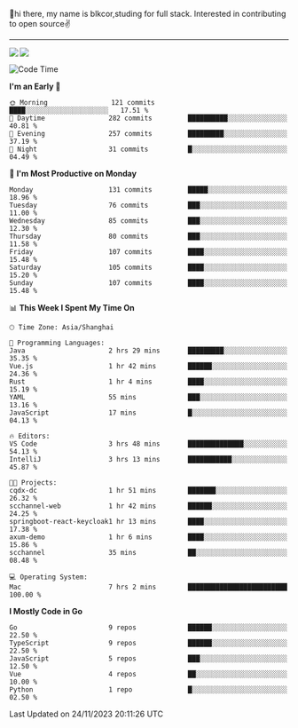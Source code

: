 👋hi there, my name is blkcor,studing for full stack.
Interested in contributing to open source✌️

<hr/>

![](https://github-readme-stats.vercel.app/api?username=blkcor)
<a href="https://github.com/blkcor/github-readme-stats">
    <img align="left" src="https://github-readme-stats.vercel.app/api/top-langs/?username=blkcor&hide=jupyter%20notebook,shaderlab,tex,c%23&langs_count=9" />
</a>


<!--START_SECTION:waka-->
![Code Time](http://img.shields.io/badge/Code%20Time-758%20hrs%2054%20mins-blue)

**I'm an Early 🐤** 

```text
🌞 Morning                121 commits         ████░░░░░░░░░░░░░░░░░░░░░   17.51 % 
🌆 Daytime                282 commits         ██████████░░░░░░░░░░░░░░░   40.81 % 
🌃 Evening                257 commits         █████████░░░░░░░░░░░░░░░░   37.19 % 
🌙 Night                  31 commits          █░░░░░░░░░░░░░░░░░░░░░░░░   04.49 % 
```
📅 **I'm Most Productive on Monday** 

```text
Monday                   131 commits         █████░░░░░░░░░░░░░░░░░░░░   18.96 % 
Tuesday                  76 commits          ███░░░░░░░░░░░░░░░░░░░░░░   11.00 % 
Wednesday                85 commits          ███░░░░░░░░░░░░░░░░░░░░░░   12.30 % 
Thursday                 80 commits          ███░░░░░░░░░░░░░░░░░░░░░░   11.58 % 
Friday                   107 commits         ████░░░░░░░░░░░░░░░░░░░░░   15.48 % 
Saturday                 105 commits         ████░░░░░░░░░░░░░░░░░░░░░   15.20 % 
Sunday                   107 commits         ████░░░░░░░░░░░░░░░░░░░░░   15.48 % 
```


📊 **This Week I Spent My Time On** 

```text
🕑︎ Time Zone: Asia/Shanghai

💬 Programming Languages: 
Java                     2 hrs 29 mins       █████████░░░░░░░░░░░░░░░░   35.35 % 
Vue.js                   1 hr 42 mins        ██████░░░░░░░░░░░░░░░░░░░   24.36 % 
Rust                     1 hr 4 mins         ████░░░░░░░░░░░░░░░░░░░░░   15.19 % 
YAML                     55 mins             ███░░░░░░░░░░░░░░░░░░░░░░   13.16 % 
JavaScript               17 mins             █░░░░░░░░░░░░░░░░░░░░░░░░   04.13 % 

🔥 Editors: 
VS Code                  3 hrs 48 mins       ██████████████░░░░░░░░░░░   54.13 % 
IntelliJ                 3 hrs 13 mins       ███████████░░░░░░░░░░░░░░   45.87 % 

🐱‍💻 Projects: 
cqdx-dc                  1 hr 51 mins        ███████░░░░░░░░░░░░░░░░░░   26.32 % 
scchannel-web            1 hr 42 mins        ██████░░░░░░░░░░░░░░░░░░░   24.25 % 
springboot-react-keycloak1 hr 13 mins        ████░░░░░░░░░░░░░░░░░░░░░   17.38 % 
axum-demo                1 hr 6 mins         ████░░░░░░░░░░░░░░░░░░░░░   15.86 % 
scchannel                35 mins             ██░░░░░░░░░░░░░░░░░░░░░░░   08.48 % 

💻 Operating System: 
Mac                      7 hrs 2 mins        █████████████████████████   100.00 % 
```

**I Mostly Code in Go** 

```text
Go                       9 repos             ██████░░░░░░░░░░░░░░░░░░░   22.50 % 
TypeScript               9 repos             ██████░░░░░░░░░░░░░░░░░░░   22.50 % 
JavaScript               5 repos             ███░░░░░░░░░░░░░░░░░░░░░░   12.50 % 
Vue                      4 repos             ██░░░░░░░░░░░░░░░░░░░░░░░   10.00 % 
Python                   1 repo              █░░░░░░░░░░░░░░░░░░░░░░░░   02.50 % 
```




 Last Updated on 24/11/2023 20:11:26 UTC
<!--END_SECTION:waka-->


